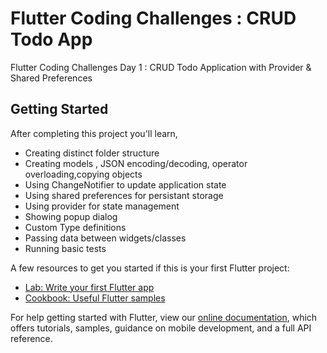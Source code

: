 # Flutter Coding Challenges : CRUD Todo App

Flutter Coding Challenges Day 1 : CRUD Todo Application with Provider & Shared Preferences 

## Getting Started

After completing this project you'll learn,
- Creating distinct folder structure 
- Creating models , JSON encoding/decoding, operator overloading,copying objects
- Using ChangeNotifier to update application state
- Using shared preferences for persistant storage
- Using provider for state management
- Showing popup dialog
- Custom Type definitions
- Passing data between widgets/classes
- Running basic tests


A few resources to get you started if this is your first Flutter project:

- [Lab: Write your first Flutter app](https://flutter.dev/docs/get-started/codelab)
- [Cookbook: Useful Flutter samples](https://flutter.dev/docs/cookbook)

For help getting started with Flutter, view our
[online documentation](https://flutter.dev/docs), which offers tutorials,
samples, guidance on mobile development, and a full API reference.
